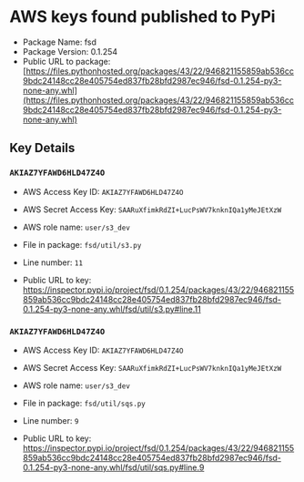 # AWS keys found published to PyPi

* Package Name: fsd
* Package Version: 0.1.254
* Public URL to package: [https://files.pythonhosted.org/packages/43/22/946821155859ab536cc9bdc24148cc28e405754ed837fb28bfd2987ec946/fsd-0.1.254-py3-none-any.whl](https://files.pythonhosted.org/packages/43/22/946821155859ab536cc9bdc24148cc28e405754ed837fb28bfd2987ec946/fsd-0.1.254-py3-none-any.whl)

## Key Details

### `AKIAZ7YFAWD6HLD47Z4O`

* AWS Access Key ID: `AKIAZ7YFAWD6HLD47Z4O`
* AWS Secret Access Key: `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` 
* AWS role name: `user/s3_dev`
* File in package: `fsd/util/s3.py`
* Line number: `11`

* Public URL to key: https://inspector.pypi.io/project/fsd/0.1.254/packages/43/22/946821155859ab536cc9bdc24148cc28e405754ed837fb28bfd2987ec946/fsd-0.1.254-py3-none-any.whl/fsd/util/s3.py#line.11



### `AKIAZ7YFAWD6HLD47Z4O`

* AWS Access Key ID: `AKIAZ7YFAWD6HLD47Z4O`
* AWS Secret Access Key: `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` 
* AWS role name: `user/s3_dev`
* File in package: `fsd/util/sqs.py`
* Line number: `9`

* Public URL to key: https://inspector.pypi.io/project/fsd/0.1.254/packages/43/22/946821155859ab536cc9bdc24148cc28e405754ed837fb28bfd2987ec946/fsd-0.1.254-py3-none-any.whl/fsd/util/sqs.py#line.9



